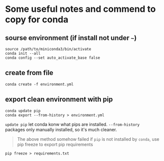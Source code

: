 # Some useful notes and commend to copy for conda

## sourse environment (if install not under `~`)
```
source /path/to/miniconda3/bin/activate
conda init --all
conda config --set auto_activate_base false
```

## create from file 
```
conda create -f environment.yml
```

## export clean environment with pip
```
conda update pip 
conda export --from-history > environment.yml
```

`update pip` let conda konw what pips are installed. `--from-history` packages only manually installed, so it's much cleaner. 

> The above method somehow failed if `pip` is not installed by `conda`, use pip freeze to export pip requirements
```
pip freeze > requirements.txt
```